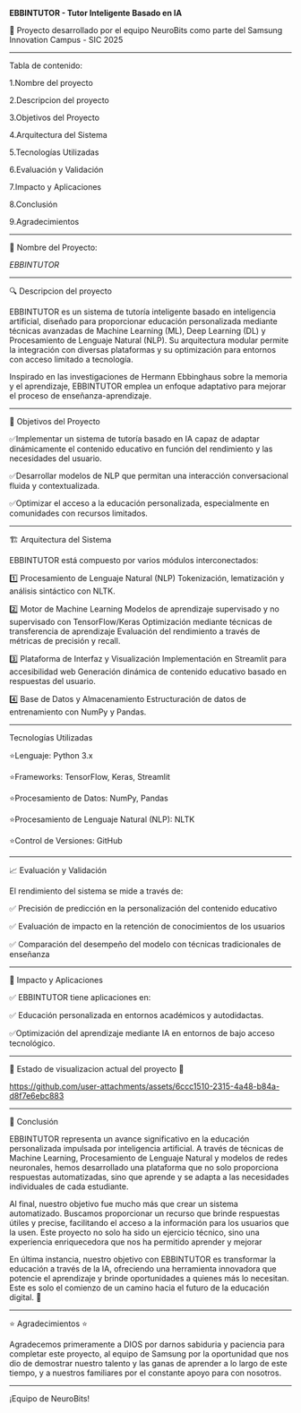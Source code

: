 **EBBINTUTOR - Tutor Inteligente Basado en IA**


📌 Proyecto desarrollado por el equipo NeuroBits como parte del Samsung Innovation Campus - SIC 2025

---

Tabla de contenido:

1.Nombre del proyecto 

2.Descripcion del proyecto

3.Objetivos del Proyecto

4.Arquitectura del Sistema

5.Tecnologías Utilizadas

6.Evaluación y Validación

7.Impacto y Aplicaciones

8.Conclusión

9.Agradecimientos


---

🔭 Nombre del Proyecto:

*EBBINTUTOR*

---

🔍 Descripcion del proyecto

EBBINTUTOR es un sistema de tutoría inteligente basado en inteligencia artificial,
diseñado para proporcionar educación personalizada mediante técnicas avanzadas de Machine Learning (ML), Deep Learning (DL) y Procesamiento de Lenguaje Natural (NLP).
Su arquitectura modular permite la integración con diversas plataformas y su optimización para entornos con acceso limitado a tecnología.

Inspirado en las investigaciones de Hermann Ebbinghaus sobre la memoria y el aprendizaje, EBBINTUTOR emplea un enfoque adaptativo para mejorar 
el proceso de enseñanza-aprendizaje.

----

🎯 Objetivos del Proyecto

✅Implementar un sistema de tutoría basado en IA capaz de adaptar dinámicamente el contenido educativo en función del rendimiento y las necesidades del usuario.

✅Desarrollar modelos de NLP  que permitan una interacción conversacional fluida y contextualizada.

✅Optimizar el acceso a la educación personalizada, especialmente en comunidades con recursos limitados.

---

🏗 Arquitectura del Sistema

EBBINTUTOR está compuesto por varios módulos interconectados:

1️⃣ Procesamiento de Lenguaje Natural (NLP)
Tokenización, lematización y análisis sintáctico con NLTK.

2️⃣ Motor de Machine Learning
Modelos de aprendizaje supervisado y no supervisado con TensorFlow/Keras
Optimización mediante técnicas de transferencia de aprendizaje
Evaluación del rendimiento a través de métricas de precisión y recall.

3️⃣ Plataforma de Interfaz y Visualización
Implementación en Streamlit para accesibilidad web
Generación dinámica de contenido educativo basado en respuestas del usuario.

4️⃣ Base de Datos y Almacenamiento
Estructuración de datos de entrenamiento con NumPy y Pandas.

---

 Tecnologías Utilizadas
 
⭐Lenguaje: Python 3.x

⭐Frameworks: TensorFlow, Keras, Streamlit

⭐Procesamiento de Datos: NumPy, Pandas

⭐Procesamiento de Lenguaje Natural (NLP): NLTK

⭐Control de Versiones: GitHub

---

📈 Evaluación y Validación

El rendimiento del sistema se mide a través de:

✅ Precisión de predicción en la personalización del contenido educativo

✅ Evaluación de impacto en la retención de conocimientos de los usuarios

✅ Comparación del desempeño del modelo con técnicas tradicionales de enseñanza

---

🔬 Impacto y Aplicaciones

✅ EBBINTUTOR tiene aplicaciones en:

✅ Educación personalizada en entornos académicos y autodidactas.

✅Optimización del aprendizaje mediante IA en entornos de bajo acceso 
tecnológico.

---

🚀 Estado de visualizacion actual del proyecto 🚀



https://github.com/user-attachments/assets/6ccc1510-2315-4a48-b84a-d8f7e6ebc883



---


🎯 Conclusión

EBBINTUTOR representa un avance significativo en la educación personalizada impulsada por inteligencia artificial.
A través de técnicas de Machine Learning, Procesamiento de Lenguaje Natural y modelos de redes neuronales, hemos desarrollado una plataforma que no solo proporciona respuestas automatizadas,
sino que aprende y se adapta a las necesidades individuales de cada estudiante.

Al final, nuestro objetivo fue mucho más que crear un sistema automatizado. Buscamos proporcionar un recurso que brinde respuestas útiles y precise, facilitando el acceso a la información para los usuarios que la usen.
Este proyecto no solo ha sido un ejercicio técnico, sino una experiencia enriquecedora que nos ha permitido aprender y mejorar

En última instancia, nuestro objetivo con EBBINTUTOR es transformar la educación a través de la IA, ofreciendo una herramienta innovadora que potencie el aprendizaje y brinde oportunidades a quienes más lo necesitan. 
Este es solo el comienzo de un camino hacia el futuro de la educación digital. 🚀

---

⭐ Agradecimientos ⭐

Agradecemos primeramente a DIOS por darnos sabiduria y paciencia para completar este proyecto, al equipo de Samsung por la oportunidad que nos dio de demostrar nuestro talento y las ganas de aprender a lo largo de este tiempo,
y a nuestros familiares por el constante apoyo para con nosotros. 

 ---

 ¡Equipo de NeuroBits! 
